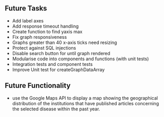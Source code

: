## Future Tasks
-	Add label axes 
- Add response timeout handling
-	Create function to find yaxis max
-	Fix graph responsiveness
-	Graphs greater than 40 x-axis ticks need resizing
-	Protect against SQL injections
-	Disable search button for until graph rendered
-	Modularise code into components and functions (with unit tests)
-	Integration tests and component tests
-	Improve Unit test for createGraphDataArray

## Future Functionality
- use the Google Maps API to display a map showing the geographical distribution of the institutions that have published articles concerning the selected disease within the past year.
